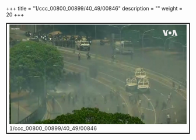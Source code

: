 +++
title = "1/ccc_00800_00899/40_49/00846"
description = ""
weight = 20
+++

<table style="border:2px solid black;max-width:800px;max-height:800px;" 
><tr><td>
<img class="center-fit-jpg"
src="/jpg_/aaa_20190430_NxaOmWaI8sI_00845.jpg">
1/ccc_00800_00899/40_49/00846
</img></td></tr></table>
